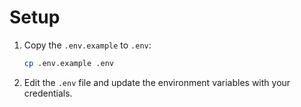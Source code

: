 # Setup

1. Copy the `.env.example` to `.env`:
   ```bash
   cp .env.example .env
   ```
2. Edit the `.env` file and update the environment variables with your credentials.
